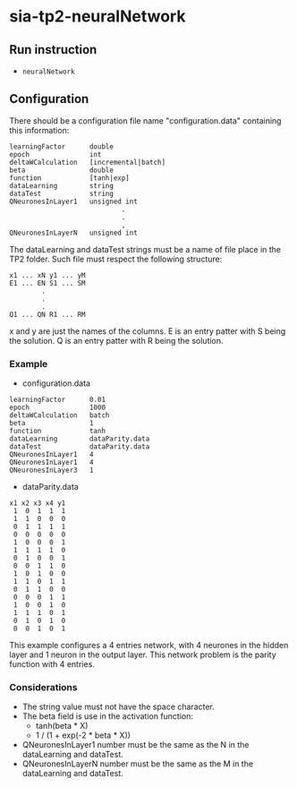 # sia-tp2-neuralNetwork

## Run instruction
* ```neuralNetwork```

## Configuration

There should be a configuration file name "configuration.data" containing this information:
````
learningFactor      double
epoch               int
deltaWCalculation   [incremental|batch]
beta                double
function            [tanh|exp]
dataLearning        string
dataTest            string
QNeuronesInLayer1   unsigned int
                            .
                            .
                            ,
QNeuronesInLayerN   unsigned int
````
The dataLearning and dataTest strings must be a name of file place in the TP2 folder.
Such file must respect the following structure:

````
x1 ... xN y1 ... yM
E1 ... EN S1 ... SM
        .
        .
        .
Q1 ... QN R1 ... RM
````
x and y are just the names of the columns.
E is an entry patter with S being the solution.
Q is an entry patter with R being the solution.
### Example
* configuration.data
````
learningFactor      0.01
epoch               1000
deltaWCalculation   batch
beta                1
function            tanh
dataLearning        dataParity.data
dataTest            dataParity.data
QNeuronesInLayer1   4
QNeuronesInLayer1   4
QNeuronesInLayer3   1
````
* dataParity.data
````
x1 x2 x3 x4 y1
 1  0  1  1  1
 1  1  0  0  0
 0  1  1  1  1
 0  0  0  0  0
 1  0  0  0  1
 1  1  1  1  0
 0  1  0  0  1
 0  0  1  1  0
 1  0  1  0  0
 1  1  0  1  1
 0  1  1  0  0
 0  0  0  1  1
 1  0  0  1  0
 1  1  1  0  1
 0  1  0  1  0
 0  0  1  0  1
````
This example configures a 4 entries network, with 4 neurones in the hidden layer and 1 neuron in the output layer. This network problem is the parity function with 4 entries.
### Considerations

* The string value must not have the space character.
* The beta field is use in the activation function:
    * tanh(beta * X)
    * 1 / (1 + exp(-2 * beta * X))
* QNeuronesInLayer1 number must be the same as the N in the dataLearning and dataTest.
* QNeuronesInLayerN number must be the same as the M in the dataLearning and dataTest.

